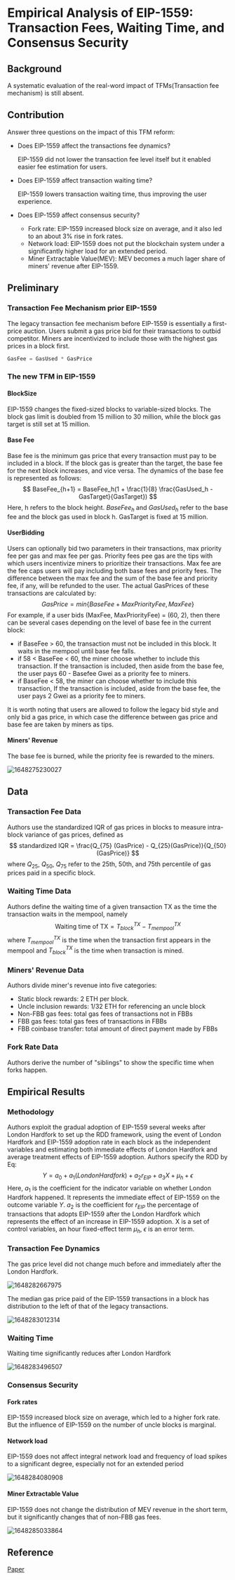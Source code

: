 # Empirical Analysis of EIP-1559: Transaction Fees, Waiting Time, and Consensus Security

## Background

A systematic evaluation of the real-word impact of TFMs(Transaction fee mechanism) is still absent.

## Contribution

Answer three questions on the impact of this TFM reform:

* Does EIP-1559 affect the transactions fee dynamics?

  EIP-1559 did not lower the transaction fee level itself but it enabled easier fee estimation for users.

* Does EIP-1559 affect transaction waiting time?

  EIP-1559 lowers transaction waiting time, thus improving the user experience.

* Does EIP-1559 affect consensus security?

  * Fork rate: EIP-1559 increased block size on average, and it also led to an about 3% rise in fork rates.
  * Network load: EIP-1559 does not put the blockchain system under a significantly higher load for an extended period.
  * Miner Extractable Value(MEV): MEV becomes a much lager share of miners' revenue after EIP-1559.

## Preliminary

### Transaction Fee Mechanism prior EIP-1559

The legacy transaction fee mechanism before EIP-1559 is essentially a first-price auction. Users submit a gas price bid for their transactions to outbid competitor. Miners are incentivized to include those with the highest gas prices in a block first.

```python
GasFee = GasUsed * GasPrice
```

### The new TFM in EIP-1559

#### BlockSize

EIP-1559 changes the fixed-sized blocks to variable-sized blocks. The block gas limit is doubled from 15 million to 30 million, while the block gas target is still set at 15 million.

#### Base Fee

Base fee is the minimum gas price that every transaction must pay to be included in a block. If the block gas is greater than the target, the base fee for the next block increases, and vice versa. The dynamics of the base fee is represented as follows:
$$
BaseFee_{h+1} = BaseFee_h(1 + \frac{1}{8} \frac{GasUsed_h - GasTarget}{GasTarget})
$$
Here, h refers to the block height. $BaseFee_h$ and $GasUsed_h$ refer to the base fee and the block gas used in block h. GasTarget is fixed at 15 million.

#### UserBidding

Users can optionally bid two parameters in their transactions, max priority fee per gas and max fee per gas. Priority fees pee gas are the tips with which users incentivize miners to prioritize their transactions. Max fee are the fee caps users will pay including both base fees and priority fees. The difference between the max fee and the sum of the base fee and priority fee, if any, will be refunded to the user. The actual GasPrices of these transactions are calculated by:
$$
GasPrice = min\{BaseFee + MaxPriorityFee, MaxFee\}
$$
For example, if a user bids (MaxFee, MaxPriorityFee) = (60, 2), then there can be several cases depending on the level of base fee in the current block:

* if BaseFee > 60, the transaction must not be included in this block. It waits in the mempool until base fee falls.
* if 58 < BaseFee < 60, the miner choose whether to include this transaction. If the transaction is included, then aside from the base fee, the user pays 60 - Basefee Gwei as a priority fee to miners.
* if BaseFee < 58, the miner can choose whether to include this transaction, If the transaction is included, aside from the base fee, the user pays 2 Gwei as a priority fee to miners.

It is worth noting that users are allowed to follow the legacy bid style and only bid a gas price, in which case the difference between gas price and base fee are taken by miners as tips.

#### Miners' Revenue

The base fee is burned, while the priority fee is rewarded to the miners.

![1648275230027](../../img/1648275230027.png)

## Data

### Transaction Fee Data

Authors use the standardized IQR of gas prices in blocks to measure intra-block variance of gas prices, defined as
$$
standardized IQR = \frac{Q_{75} (GasPrice) - Q_{25}(GasPrice)}{Q_{50}(GasPrice)}
$$
where $Q_{25}$, $Q_{50}$, $Q_{75}$ refer to the 25th, 50th, and 75th percentile of gas prices paid in a specific block.

### Waiting Time Data

Authors define the waiting time of a given transaction TX as the time the transaction waits in the mempool, namely
$$
\text{Waiting time of TX} = T_{block}^{TX} - T_{mempool}^{TX}
$$
where $T_{mempool}^{TX}$ is the time when the transaction first appears in the mempool and $T_{block}^{TX}$ is the time when transaction is mined.

### Miners' Revenue Data

Authors divide miner's revenue into five categories:

* Static block rewards: 2 ETH per block.
* Uncle inclusion rewards: 1/32 ETH for referencing an uncle block
* Non-FBB gas fees: total gas fees of transactions not in FBBs
* FBB gas fees: total gas fees of transactions in FBBs
* FBB coinbase transfer: total amount of direct payment made by FBBs

### Fork Rate Data

Authors derive the number of "siblings" to show the specific time when forks happen.

## Empirical Results

### Methodology

Authors exploit the gradual adoption of EIP-1559 several weeks after London Hardfork to set up the RDD framework, using the event of London Hardfork and EIP-1559 adoption rate in each block as the independent variables and estimating both immediate effects of London Hardfork and average treatment effects of EIP-1559 adoption. Authors specify the RDD by Eq:
$$
Y = a_{0} + a_1(London Hardfork) + a_2 r_{EIP} + a_3 X + \mu_{h} + \epsilon
$$
Here, $a_1$ is the coefficient for the indicator variable on whether London Hardfork happened. It represents the immediate effect of EIP-1559 on the outcome variable $Y$. $a_2$ is the coefficient for $r_{EIP}$ the percentage of transactions that adopts EIP-1559 after the London Hardfork which represents the effect of an increase in EIP-1559 adoption. X is a set of control variables, an hour fixed-effect term $\mu_{h}$, $\epsilon$ is an error term.

### Transaction Fee Dynamics

The gas price level did not change much before and immediately after the London Hardfork.

![1648282667975](../../img/1648282667975.png)

The median gas price paid of the EIP-1559 transactions in a block has distribution to the left of that of the legacy transactions.

![1648283012314](../../img/1648283012314.png)

### Waiting Time

Waiting time significantly reduces after London Hardfork

![1648283496507](../../img/1648283496507.png)

### Consensus Security

#### Fork rates

EIP-1559 increased block size on average, which led to a higher fork rate. But the influence of EIP-1559 on the number of uncle blocks is marginal.

#### Network load

EIP-1559 does not affect integral network load and frequency of load spikes to a significant degree, especially not for an extended period

![1648284080908](../../img/1648284080908.png)

#### Miner Extractable Value

EIP-1559 does not change the distribution of MEV revenue in the short term, but it significantly changes that of non-FBB gas fees.

![1648285033864](../../img/1648285033864.png)

## Reference

[Paper](./../articles/blockchain/other/Empirical_Analysis_of_EIP-1559.pdf)

